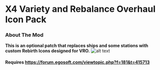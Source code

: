 # X4 Variety and Rebalance Overhaul Icon Pack
### About The Mod
**This is an optional patch that replaces ships and some stations with custom Rebirth Icons designed for VRO.**
![alt text](https://i.imgur.com/UQMkPbv.png "Galaxy Map Icons: Oooo Fancy")

#### Requires https://forum.egosoft.com/viewtopic.php?f=181&t=415713
